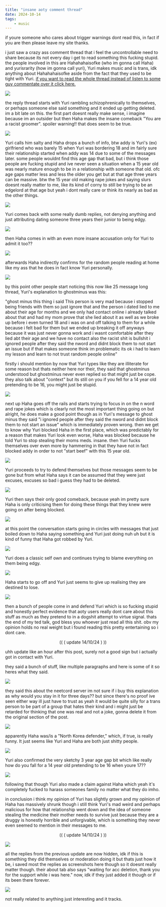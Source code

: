 ```yaml
---
title: "insane aoty comment thread"
date: 2024-10-14
tags:
    - music
---
```


if youre someone who cares about trigger warnings dont read this, in fact if you are then please leave my site thanks.

i just saw a crazy ass comment thread that i feel the uncontrollable need to share because its not every day i get to read something this fucking stupid. the people involved in this are Hahahahaisofke (who im gonna call Haha) and yurisrarity (how im gonna call yuri), Yuri makes music and is trans, idk anything about Hahahahaisofke aside from the fact that they used to be tight with Yuri. [if you want to read the whole thread instead of listen to some guy commentate over it click here.](https://www.albumoftheyear.org/user/hahahahaisofke/album/1074420-/)

![](https://i.imgur.com/FgyFSzB.png)

the reply thread starts with Yuri rambling schizophrenically to themselves, or perhaps someone else said something and it ended up getting deleted. im a bit late on this. the first part doesnt really make sense, i imagine because im an outsider but then Haha makes the insane comeback "You are a racist groomer". spoiler warning!! that does seem to be true.

![](https://i.imgur.com/NvlIk0o.png)

Yuri calls him salty and Haha drops a bunch of info, btw addy is Yuri's (ex) girlfriend who was barely 15 when Yuri was bordering 18 and im fairly sure their relationship started when addy was 14 due to some of the messages later. some people wouldnt find this age gap that bad, but i think those people are fucking stupid and ive never seen a situation when a 15 year old was nearly mature enough to be in a relationship with someone that old. ofc age gaps matter less and less the older you get but at that age three years can be massive. btw the 15 year old making rape jokes and saying slurs doesnt really matter to me, like its kind of corny to still be trying to be an edgelord at that age but yeah i dont really care or think its nearly as bad as the other things.

![](https://i.imgur.com/PM8ZNCt.png)

Yuri comes back with some really dumb replies, not denying anything and just attributing dating someone three years their junior to being edgy.

![](https://i.imgur.com/w5KezKm.png)

then Haha comes in with an even more insane accusation only for Yuri to admit it too??

![](https://i.imgur.com/W8zwg7k.png)

afterwards Haha indirectly confirms for the random people reading at home like my ass that he does in fact know Yuri personally.

![](https://i.imgur.com/ltTmNJm.png)

by this point other people start noticing this now like 25 message long thread, Yuri's explanation to ghostminus was this:

"ghost minus this thing i said This person is very mad because i stopped being friends with them so just ignore that and the person i dated lied to me about their age for months and we only had contact online i already talked about that and had my mom prove that she lied about it as well as we broke up before i even turned 18 and i was on and off talking to them for a while because i felt bad for them but we ended up breaking it off anyways because it was just never gonna work and i wasnt comfortable after they lied abt their age and we have no contact also the racist shit is bullshit i ignored people after they said the nword and didnt block them to not start an issue but if that makes someone think im problematic its ok i had to learn my lesson and learn to not trust random people online"

firstly i should mention by now that Yuri types like they are illiterate for some reason but thats neither here nor their, they said that ghostminus understood but ghostminus never even replied so that might just be cope. they also talk about "context" but its still on you if you fell for a 14 year old pretending to be 16, you might just be stupid.

![](https://i.imgur.com/StBukkH.png)

next up Haha goes off the rails and starts trying to focus in on the n word and rape jokes which is clearly not the most important thing going on but alright, he does make a good point though as in Yuri's message to ghost minus they said "i ignored people after they said the nword and didnt block them to not start an issue" which is immediately proven wrong. then we get to know why Yuri blocked Haha in the first place, which was predictably for a reason that makes Yuri look even worse, Haha was blocked because he told Yuri to stop stealing their moms meds. insane. then Yuri fucks themselves over even more by hammering in that they have not in fact blocked addy in order to not "start beef" with this 15 year old.

![](https://i.imgur.com/wcd35sA.png)

Yuri proceeds to try to defend themselves but those messages seem to be gone but from what Haha says it can be assumed that they were just excuses, excuses so bad i guess they had to be deleted. 

![](https://i.imgur.com/2yVpJhM.png)

Yuri then says their only good comeback, because yeah im pretty sure Haha is only criticising them for doing these things that they knew were going on after being blocked.

![](https://i.imgur.com/akU2cCR.png)

at this point the conversation starts going in circles with messages that just boiled down to Haha saying something and Yuri just doing nuh uh but it is kind of funny that Haha got robbed by Yuri.

![](https://i.imgur.com/qXTHNzz.png)

Yuri does a classic self own and continues trying to blame everything on them being edgy.

![](https://i.imgur.com/HzSc6Ge.png)

Haha starts to go off and Yuri just seems to give up realising they are destined to lose.

![](https://i.imgur.com/U8Garq9.png)

then a bunch of people come in and defend Yuri which is so fucking stupid and honestly perfect evidence that aoty users really dont care about this stuff as much as they pretend to in a dogshit attempt to virtue signal. thats the end of my ted talk, god bless you whoever just read all this shit. obv my opinion holds no real weight but i found reading this pretty entertaining so i dont care.

<p style="text-align:center;">(( ( update 14/10/24 ) ))</p>

uhh update like an hour after this post, surely not a good sign but i actually got in contact with Yuri. 

they said a bunch of stuff, like multiple paragraphs and here is some of it so heres what they said.

![](https://i.imgur.com/zIGSTYg.png)

they said this about the neetcord server im not sure if i buy this explanation as why would you stay in it for three days?? but since there's no proof ive seen either way ill just have to trust as yeah it would be quite silly for a trans person to be part of a group that hates their kind and i might just be retarded for thinking that one was real and not a joke, gonna delete it from the original section of the post. 

![](https://i.imgur.com/vxN6RgW.png)

apparently Haha was/is a "North Korea defender," which, if true, is really funny. It just seems like Yuri and Haha are both just shitty people.

![](https://i.imgur.com/SYabpcF.png)

Yuri also confirmed the very sketchy 3 year age gap bit which like really how do you fall for a 14 year old pretending to be 16 when youre 17?? 

![](https://i.imgur.com/tcyL14y.png)

following that though Yuri also made a claim against Haha which yeah it's completely fucked to harass someones family no matter what they do imho.

in conclusion i think my opinion of Yuri has slightly grown and my opinion of Haha has massively shrunk though i still think Yuri's mad weird and perhaps malicious for how that relationship went down and the idea of someone stealing the medicine their mother needs to survive just because they are a druggy is honestly horrible and unforgivable, which is something they never even seemed to mention in their messages to me.

<p style="text-align:center;">(( ( update 14/10/24 ) ))</p>


![](https://i.imgur.com/N63bjO4.png)

all the replies from the previous update are now hidden, idk if this is something they did themselves or moderation doing it but thats just how it be, i saved most the replies as screenshots here though so it doesnt really matter though. their about tab also says "waiting for acc deletion, thank you for the support while i was here." now, idk if they just added it though or if its been there forever.

![](https://i.imgur.com/a6OUOiJ.png)

not really related to anything just interesting and it tracks.